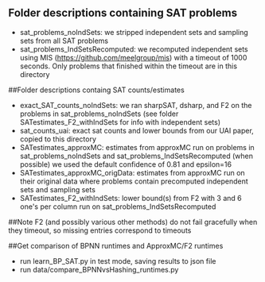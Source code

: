 ## Folder descriptions containing SAT problems
- sat_problems_noIndSets: we stripped independent sets and sampling sets from all SAT problems
- sat_problems_IndSetsRecomputed: we recomputed independent sets using MIS 
    (https://github.com/meelgroup/mis) with a timeout of 1000 seconds.  Only problems that finished
    within the timeout are in this directory

    
##Folder descriptions containg SAT counts/estimates
- exact_SAT_counts_noIndSets: we ran sharpSAT, dsharp, and F2 on the problems in 
    sat_problems_noIndSets (see folder SATestimates_F2_withIndSets for info with independent sets)
- sat_counts_uai: exact sat counts and lower bounds from our UAI paper, copied to this directory
- SATestimates_approxMC: estimates from approxMC run on problems in sat_problems_noIndSets
    and sat_problems_IndSetsRecomputed (when possible) we used the default confidence of 0.81 and epsilon=16
- SATestimates_approxMC_origData: estimates from approxMC run on their original data where
    problems contain precomputed independent sets and sampling sets
- SATestimates_F2_withIndSets: lower bound(s) from F2 with 3 and 6 one's per column
    run on sat_problems_IndSetsRecomputed
    
##Note
F2 (and possibly various other methods) do not fail gracefully when they timeout, so missing entries
correspond to timeouts

##Get comparison of BPNN runtimes and ApproxMC/F2 runtimes
- run learn_BP_SAT.py in test mode, saving results to json file
- run data/compare_BPNNvsHashing_runtimes.py
